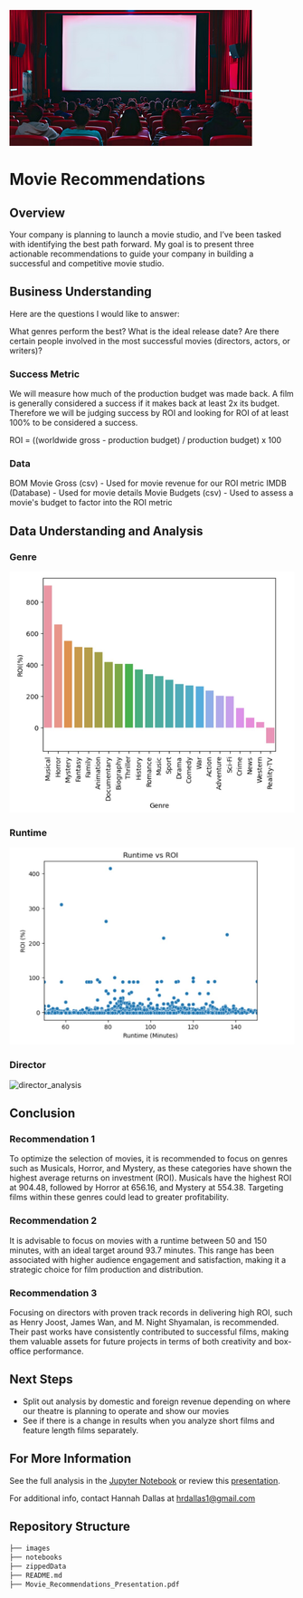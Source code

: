 ![movie_theatre_image](./images/movies.jpg)

# Movie Recommendations


## Overview
Your company is planning to launch a movie studio, and I’ve been tasked with identifying the best path forward. My goal is to present three actionable recommendations to guide your company in building a successful and competitive movie studio.

## Business Understanding

Here are the questions I would like to answer:

What genres perform the best?
What is the ideal release date?
Are there certain people involved in the most successful movies (directors, actors, or writers)?

### Success Metric

We will measure how much of the production budget was made back. A film is generally considered a success if it makes back at least 2x its budget. Therefore we will be judging success by ROI and looking for ROI of at least 100% to be considered a success.

ROI = ((worldwide gross - production budget) / production budget) x 100

### Data
BOM Movie Gross (csv) - Used for movie revenue for our ROI metric
IMDB (Database) - Used for movie details
Movie Budgets (csv) - Used to assess a movie's budget to factor into the ROI metric


## Data Understanding and Analysis

### Genre
![genre_analysis](./images/genre.jpg)

### Runtime
![runtime_analysis](./images/runtime.jpg)

### Director
![director_analysis](./images/director.jpg)


## Conclusion

### Recommendation 1
To optimize the selection of movies, it is recommended to focus on genres such as Musicals, Horror, and Mystery, as these categories have shown the highest average returns on investment (ROI). Musicals have the highest ROI at 904.48, followed by Horror at 656.16, and Mystery at 554.38. Targeting films within these genres could lead to greater profitability.

### Recommendation 2
It is advisable to focus on movies with a runtime between 50 and 150 minutes, with an ideal target around 93.7 minutes. This range has been associated with higher audience engagement and satisfaction, making it a strategic choice for film production and distribution.

### Recommendation 3
Focusing on directors with proven track records in delivering high ROI, such as Henry Joost, James Wan, and M. Night Shyamalan, is recommended. Their past works have consistently contributed to successful films, making them valuable assets for future projects in terms of both creativity and box-office performance.

## Next Steps
* Split out analysis by domestic and foreign revenue depending on where our theatre is planning to operate and show our movies
* See if there is a change in results when you analyze short films and feature length films separately.


## For More Information

See the full analysis in the [Jupyter Notebook](./notebooks/final.ipynb) or review this [presentation](./Movie_Recommendations_Presentation.pdf).

For additional info, contact Hannah Dallas at [hrdallas1@gmail.com](mailto:hrdallas1@gmail.com.com)

## Repository Structure

```
├── images
├── notebooks
├── zippedData
├── README.md
├── Movie_Recommendations_Presentation.pdf